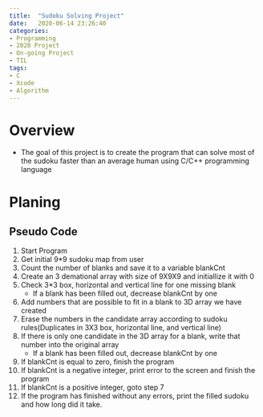 ```yaml
---
title:  "Sudoku Solving Project"
date:   2020-06-14 23:26:40
categories:
- Programming
- 2020 Project
- On-going Project
- TIL
tags:
- C
- Xcode
- Algorithm
---
```

# Overview
* The goal of this project is to create the program that can solve most of the sudoku faster than an average human using C/C++ programming language

# Planing
## Pseudo Code
1. Start Program
2. Get initial 9*9 sudoku map from user
3. Count the number of blanks and save it to a variable blankCnt
4. Create an 3 demational array with size of 9X9X9 and initiallize it with 0
5. Check 3*3 box, horizontal and vertical line for one missing blank
    * If a blank has been filled out, decrease blankCnt by one
6. Add numbers that are possible to fit in a blank to 3D array we have created
7. Erase the numbers in the candidate array according to sudoku rules(Duplicates in 3X3 box, horizontal line, and vertical line)
8. If there is only one candidate in the 3D array for a blank, write that number into the original array
    * If a blank has been filled out, decrease blankCnt by one
9. If blankCnt is equal to zero, finish the program
10. If blankCnt is a negative integer, print error to the screen and finish the program
12. If blankCnt is a positive integer, goto step 7
13. If the program has finished without any errors, print the filled sudoku and how long did it take.